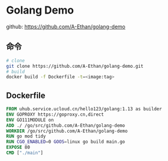 # Golang Demo

github: https://github.com/A-Ethan/golang-demo

## 命令

```bash
# clone
git clone https://github.com/A-Ethan/golang-demo.git
# build
docker build -f Dockerfile -t=<image:tag>
```

## Dockerfile

```Dockerfile
FROM uhub.service.ucloud.cn/hello123/golang:1.13 as builder
ENV GOPROXY https://goproxy.cn,direct
ENV GO111MODULE on
ADD ./ /go/src/github.com/A-Ethan/golang-demo
WORKDIR /go/src/github.com/A-Ethan/golang-demo
RUN go mod tidy
RUN CGO_ENABLED=0 GOOS=linux go build main.go
EXPOSE 80
CMD ["./main"]
```